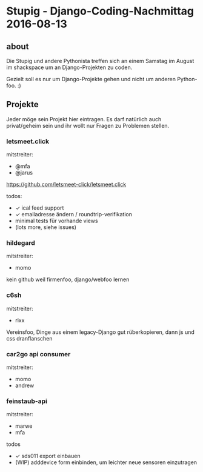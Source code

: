 # Stupig - Django-Coding-Nachmittag 2016-08-13

## about

Die Stupig und andere Pythonista treffen sich an einem Samstag im August im shackspace um an Django-Projekten zu coden.

Gezielt soll es nur um Django-Projekte gehen und nicht um anderen Python-foo. :)

## Projekte

Jeder möge sein Projekt hier eintragen. Es darf natürlich auch privat/geheim sein und ihr wollt nur Fragen zu Problemen stellen.


### letsmeet.click

mitstreiter:
- @mfa
- @jarus

https://github.com/letsmeet-click/letsmeet.click

todos:

- ✓ ical feed support
- ✓ emailadresse ändern / roundtrip-verifikation
- minimal tests für vorhande views
- (lots more, siehe issues)


### hildegard

mitstreiter:
- momo

kein github weil firmenfoo, django/webfoo lernen


### c6sh

mitstreiter:
 - rixx
 
Vereinsfoo, Dinge aus einem legacy-Django gut rüberkopieren, dann js und css dranflanschen


### car2go api consumer

mitstreiter:
- momo
- andrew


### feinstaub-api

mitstreiter:
- marwe
- mfa

todos
- ✓ sds011 export einbauen
- (WIP) adddevice form einbinden, um leichter neue sensoren einzutragen

